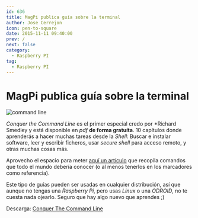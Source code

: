 ```yaml
---
id: 636
title: MagPi publica guía sobre la terminal
author: Jose Cerrejon
icon: pen-to-square
date: 2015-11-11 09:40:00
prev: /
next: false
category:
  - Raspberry PI
tag:
  - Raspberry PI
---
```


# MagPi publica guía sobre la terminal

![command line](/images/2015/10/command_line.png)

*Conquer the Command Line* es el primer especial credo por *Richard Smedley y está disponible en *pdf* **de forma gratuíta**. 10 capítulos donde aprenderás a hacer muchas tareas desde la *Shell*: Buscar e instalar software, leer y escribir ficheros, usar *secure shell* para acceso remoto, y otras muchas cosas más.

Aprovecho el espacio para meter [aquí un artículo](http://www.elblogderigo.info/2015/10/19/comandos-para-gnulinux-que-deberias-conocer/) que recopila comandos que todo el mundo debería conocer (o al menos tenerlos en los marcadores como referencia).

Este tipo de guías pueden ser usadas en cualquier distribución, así que aunque no tengas una *Raspberry Pi*, pero usas *Linux* o una *ODROID*, no te cuesta nada ojearlo. Seguro que hay algo nuevo que aprendes ;)

Descarga: [Conquer The Command Line](https://www.raspberrypi.org/magpi-issues/Essentials_Bash_v1.pdf) 